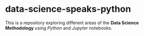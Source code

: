 # data-science-speaks-python
This is a repository exploring different areas of the **Data Science Methodology** using *Python* and *Jupyter* notebooks.
